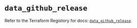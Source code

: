# `data_github_release`

Refer to the Terraform Registory for docs: [`data_github_release`](https://registry.terraform.io/providers/integrations/github/5.23.0/docs/data-sources/release).
